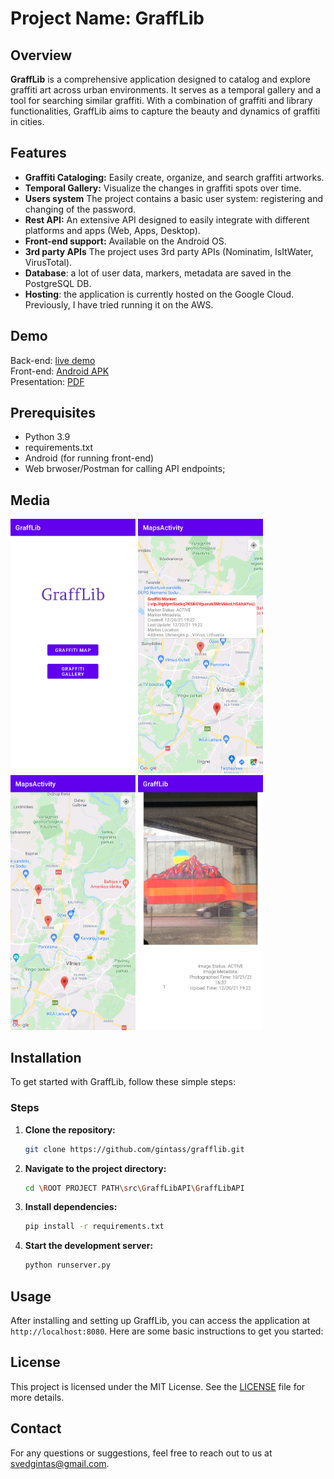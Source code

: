 # Project Name: **GraffLib**

## Overview
**GraffLib** is a comprehensive application designed to catalog and explore graffiti art across urban environments. It serves as a temporal gallery and a tool for searching similar graffiti. With a combination of graffiti and library functionalities, GraffLib aims to capture the beauty and dynamics of graffiti in cities.

## Features
- **Graffiti Cataloging:** Easily create, organize, and search graffiti artworks.
- **Temporal Gallery:** Visualize the changes in graffiti spots over time.
- **Users system** The project contains a basic user system: registering and changing of the password.
- **Rest API:** An extensive API designed to easily integrate with different platforms and apps (Web, Apps, Desktop).
- **Front-end support:** Available on the Android OS.
- **3rd party APIs** The project uses 3rd party APIs (Nominatim, IsItWater, VirusTotal).
- **Database**: a lot of user data, markers, metadata are saved in the PostgreSQL DB.
- **Hosting**: the application is currently hosted on the Google Cloud. Previously, I have tried running it on the AWS.

## Demo
Back-end: [live demo](https://grafflibapi-7qcob53xgq-ew.a.run.app/)<br>
Front-end: [Android APK](https://play.google.com/store/apps/details?id=com.company.grafflib)<br>
Presentation: [PDF](https://gsvedas.me/Grafflib_presentation.pdf)

## Prerequisites
- Python 3.9
- requirements.txt
- Android (for running front-end)
- Web brwoser/Postman for calling API endpoints;

## Media
<img src="docs/images/1.jpg" alt="alt text" width="200"/>
<img src="docs/images/2.jpg" alt="alt text" width="200"/>
<img src="docs/images/3.jpg" alt="alt text" width="200"/>
<img src="docs/images/4.jpg" alt="alt text" width="200"/>

## Installation
To get started with GraffLib, follow these simple steps:

### Steps
1. **Clone the repository:**
    ```bash
    git clone https://github.com/gintass/grafflib.git
    ```
2. **Navigate to the project directory:**
    ```bash
    cd \ROOT PROJECT PATH\src\GraffLibAPI\GraffLibAPI
    ```
3. **Install dependencies:**
    ```bash
    pip install -r requirements.txt
    ```    
4. **Start the development server:**
    ```bash
   python runserver.py
    ```
## Usage
After installing and setting up GraffLib, you can access the application at `http://localhost:8080`. Here are some basic instructions to get you started:

## License
This project is licensed under the MIT License. See the [LICENSE](LICENSE) file for more details.

## Contact
For any questions or suggestions, feel free to reach out to us at [svedgintas@gmail.com](mailto:svedgintas@gmail.com).
